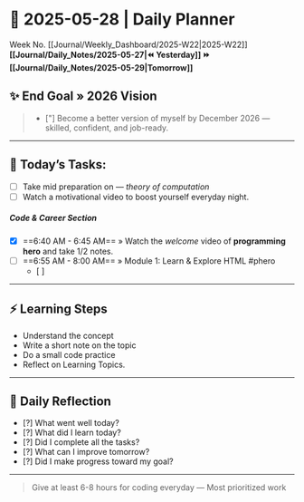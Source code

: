 # 🌼 **2025-05-28** | Daily Planner

Week No. [[Journal/Weekly_Dashboard/2025-W22|2025-W22]]
**[[Journal/Daily_Notes/2025-05-27|⏪ Yesterday]] ⏩ [[Journal/Daily_Notes/2025-05-29|Tomorrow]]**

## ✨ End Goal » 2026 Vision

> - ["] Become a better version of myself by December 2026 — skilled, confident, and job-ready.

---

## 🎯 **Today’s Tasks:**

- [ ] Take mid preparation on — *theory of computation*
- [ ] Watch a motivational video to boost yourself everyday night.

##### *Code & Career Section*

- [x] ==6:40 AM - 6:45 AM==  » Watch the *welcome* video of **programming hero** and take 1/2 notes.
- [ ] ==6:55 AM - 8:00 AM==  » Module 1: Learn & Explore HTML #phero
	- [ ] 

---

## ⚡ Learning Steps

- Understand the concept
- Write a short note on the topic
- Do a small code practice
- Reflect on Learning Topics.

---
## 🌸 Daily Reflection

- [?] What went well today?  
- [?] What did I learn today?  
- [?] Did I complete all the tasks?  
- [?] What can I improve tomorrow?  
- [?] Did I make progress toward my goal?  

---

> Give at least 6-8 hours for coding everyday — Most prioritized work